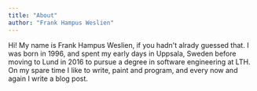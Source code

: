 ```yaml
---
title: "About"
author: "Frank Hampus Weslien"
---
```


Hi!
My name is Frank Hampus Weslien, if you hadn't alrady guessed that.
I was born in 1996, and spent my early days in Uppsala, Sweden before moving to Lund in 2016 to pursue a degree in software engineering at LTH.
On my spare time I like to write, paint and program, and every now and again I write a blog post.

